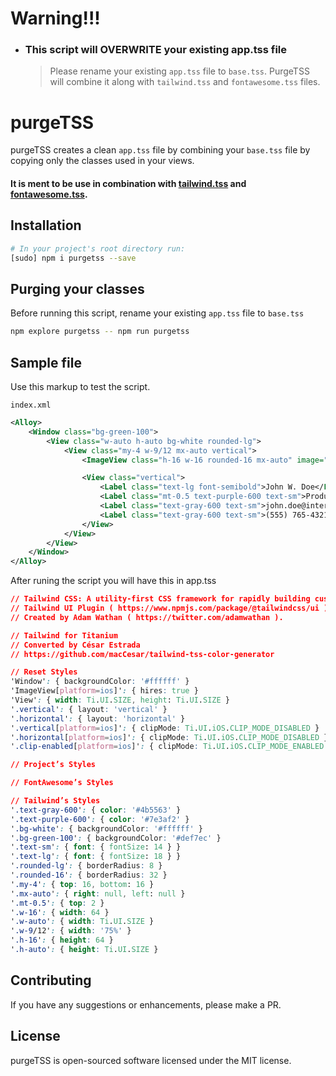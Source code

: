 # Warning!!!
- ### This script will OVERWRITE your existing app.tss file
  > Please rename your existing `app.tss` file to `base.tss`. PurgeTSS will combine it along with `tailwind.tss` and `fontawesome.tss` files.

# purgeTSS
purgeTSS creates a clean `app.tss` file by combining your `base.tss` file by copying only the classes used in your views.

#### It is ment to be use in combination with [tailwind.tss](https://github.com/macCesar/tailwind-tss-color-generator/blob/master/app.tss) and [fontawesome.tss](https://github.com/macCesar/tailwind-tss-color-generator/blob/master/fontawesome.tss). ####

## Installation
```bash
# In your project's root directory run:
[sudo] npm i purgetss --save
```

## Purging your classes
Before running this script, rename your existing `app.tss` file to `base.tss`
```bash
npm explore purgetss -- npm run purgetss
```

## Sample file
Use this markup to test the script.

`index.xml`
```xml
<Alloy>
    <Window class="bg-green-100">
        <View class="w-auto h-auto bg-white rounded-lg">
            <View class="my-4 w-9/12 mx-auto vertical">
                <ImageView class="h-16 w-16 rounded-16 mx-auto" image="https://randomuser.me/api/portraits/men/43.jpg" />

                <View class="vertical">
                    <Label class="text-lg font-semibold">John W. Doe</Label>
                    <Label class="mt-0.5 text-purple-600 text-sm">Product Engineer</Label>
                    <Label class="text-gray-600 text-sm">john.doe@internet.com</Label>
                    <Label class="text-gray-600 text-sm">(555) 765-4321</Label>
                </View>
            </View>
        </View>
    </Window>
</Alloy>
```

After runing the script you will have this in app.tss
```css
// Tailwind CSS: A utility-first CSS framework for rapidly building custom designs. ( https://tailwindcss.com )
// Tailwind UI Plugin ( https://www.npmjs.com/package/@tailwindcss/ui ).
// Created by Adam Wathan ( https://twitter.com/adamwathan ).

// Tailwind for Titanium
// Converted by César Estrada
// https://github.com/macCesar/tailwind-tss-color-generator

// Reset Styles
'Window': { backgroundColor: '#ffffff' }
'ImageView[platform=ios]': { hires: true }
'View': { width: Ti.UI.SIZE, height: Ti.UI.SIZE }
'.vertical': { layout: 'vertical' }
'.horizontal': { layout: 'horizontal' }
'.vertical[platform=ios]': { clipMode: Ti.UI.iOS.CLIP_MODE_DISABLED }
'.horizontal[platform=ios]': { clipMode: Ti.UI.iOS.CLIP_MODE_DISABLED }
'.clip-enabled[platform=ios]': { clipMode: Ti.UI.iOS.CLIP_MODE_ENABLED }

// Project’s Styles

// FontAwesome’s Styles

// Tailwind’s Styles
'.text-gray-600': { color: '#4b5563' }
'.text-purple-600': { color: '#7e3af2' }
'.bg-white': { backgroundColor: '#ffffff' }
'.bg-green-100': { backgroundColor: '#def7ec' }
'.text-sm': { font: { fontSize: 14 } }
'.text-lg': { font: { fontSize: 18 } }
'.rounded-lg': { borderRadius: 8 }
'.rounded-16': { borderRadius: 32 }
'.my-4': { top: 16, bottom: 16 }
'.mx-auto': { right: null, left: null }
'.mt-0.5': { top: 2 }
'.w-16': { width: 64 }
'.w-auto': { width: Ti.UI.SIZE }
'.w-9/12': { width: '75%' }
'.h-16': { height: 64 }
'.h-auto': { height: Ti.UI.SIZE }
```

## Contributing
If you have any suggestions or enhancements, please make a PR.

## License
purgeTSS is open-sourced software licensed under the MIT license.
